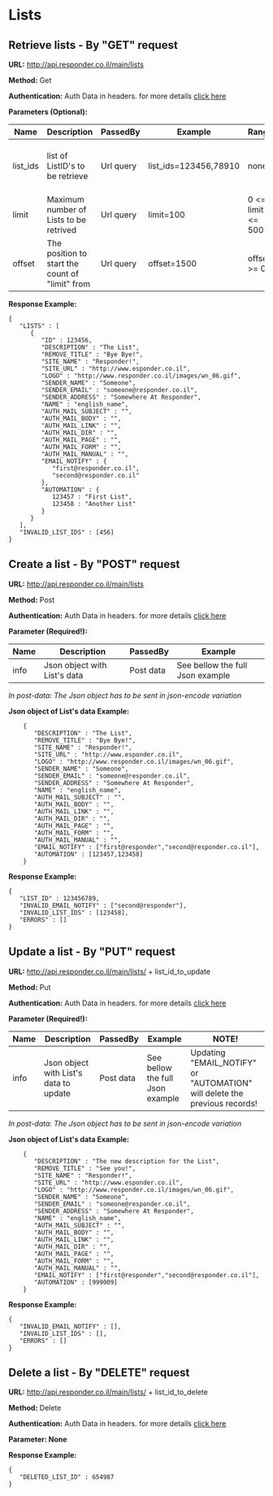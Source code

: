 # Lists

## Retrieve lists - By "GET" request

**URL:** http://api.responder.co.il/main/lists

**Method:** Get

**Authentication:** Auth Data in headers. for more details [click here](https://github.com/chenrosenblum/my-description/tree/master/Authentication/ )

**Parameters (Optional):**
  
  | Name     | Description | PassedBy  | Example     | Range    | DefaultValue | Invalid Values | NOTE!                             |
  | ---------|-------------|-----------|-------------|----------|--------------|----------------|-----------------------------------|
  | list_ids | list of ListID's to be retrieve | Url query | list_ids=123456,78910 | none     | none         | Invalid ID's will be returned in a JSON array of "INVALID_LIST_IDS" | When used with "limit" or "offset" results are unpredictable
  | limit  | Maximum number of Lists to be retrived | Url query | limit=100 | 0 <= limit <= 500     | 500         | If parameter is not in range - default value will be used | 
  | offset | The position to start the count of "limit" from | Url query | offset=1500 | offset >= 0     | 0         | |   

**Response Example:**

    {
       "LISTS" : [
          {
             "ID" : 123456,
             "DESCRIPTION" : "The List",
             "REMOVE_TITLE" : "Bye Bye!",
             "SITE_NAME" : "Responder!",
             "SITE_URL" : "http://www.esponder.co.il",
             "LOGO" : "http://www.responder.co.il/images/wn_06.gif",
             "SENDER_NAME" : "Someone",
             "SENDER_EMAIL" : "someone@responder.co.il",
             "SENDER_ADDRESS" : "Somewhere At Responder",
             "NAME" : "english_name",
             "AUTH_MAIL_SUBJECT" : "",
             "AUTH_MAIL_BODY" : "",
             "AUTH_MAIL_LINK" : "",
             "AUTH_MAIL_DIR" : "",
             "AUTH_MAIL_PAGE" : "",
             "AUTH_MAIL_FORM" : "",
             "AUTH_MAIL_MANUAL" : "",
             "EMAIL_NOTIFY" : {
                "first@responder.co.il",
                "second@responder.co.il"
             },
             "AUTOMATION" : {
                123457 : "First List",
                123458 : "Another List"
             }
          }
       ],
       "INVALID_LIST_IDS" : [456]
    }
    
    

## Create a list - By "POST" request

**URL:** http://api.responder.co.il/main/lists

**Method:** Post

**Authentication:** Auth Data in headers. for more details [click here](https://github.com/chenrosenblum/my-description/tree/master/Authentication/ )

**Parameter (Required!):**
  
  | Name     | Description | PassedBy  | Example |
  | ---------|-------------|-----------|---------|
  | info | Json object with List's data | Post data | See bellow the full Json example |

*In post-data: The Json object has to be sent in json-encode variation*

**Json object of List's data Example:**
        
        {
           "DESCRIPTION" : "The List",
           "REMOVE_TITLE" : "Bye Bye!",
           "SITE_NAME" : "Responder!",
           "SITE_URL" : "http://www.esponder.co.il",
           "LOGO" : "http://www.responder.co.il/images/wn_06.gif",
           "SENDER_NAME" : "Someone",
           "SENDER_EMAIL" : "someone@responder.co.il",
           "SENDER_ADDRESS" : "Somewhere At Responder",
           "NAME" : "english_name",
           "AUTH_MAIL_SUBJECT" : "",
           "AUTH_MAIL_BODY" : "",
           "AUTH_MAIL_LINK" : "",
           "AUTH_MAIL_DIR" : "",
           "AUTH_MAIL_PAGE" : "",
           "AUTH_MAIL_FORM" : "",
           "AUTH_MAIL_MANUAL" : "",
           "EMAIL_NOTIFY" : ["first@responder","second@responder.co.il"],
           "AUTOMATION" : [123457,123458]
        }

**Response Example:**

    {
       "LIST_ID" : 123456789,
       "INVALID_EMAIL_NOTIFY" : ["second@responder"],
       "INVALID_LIST_IDS" : [123458],
       "ERRORS" : []
    }
    

## Update a list - By "PUT" request

**URL:** http://api.responder.co.il/main/lists/ + list_id_to_update

**Method:** Put

**Authentication:** Auth Data in headers. for more details [click here](https://github.com/chenrosenblum/my-description/tree/master/Authentication/ )

**Parameter (Required!):**
  
  | Name     | Description | PassedBy  | Example | NOTE! |
  | ---------|-------------|-----------|---------|-------|
  | info | Json object with List's data to update | Post data | See bellow the full Json example | Updating "EMAIL_NOTIFY" or "AUTOMATION" will delete the previous records!
  
*In post-data: The Json object has to be sent in json-encode variation*

**Json object of List's data Example:**
        
        {
           "DESCRIPTION" : "The new description for the List",
           "REMOVE_TITLE" : "See you!",
           "SITE_NAME" : "Responder!",
           "SITE_URL" : "http://www.esponder.co.il",
           "LOGO" : "http://www.responder.co.il/images/wn_06.gif",
           "SENDER_NAME" : "Someone",
           "SENDER_EMAIL" : "someone@responder.co.il",
           "SENDER_ADDRESS" : "Somewhere At Responder",
           "NAME" : "english_name",
           "AUTH_MAIL_SUBJECT" : "",
           "AUTH_MAIL_BODY" : "",
           "AUTH_MAIL_LINK" : "",
           "AUTH_MAIL_DIR" : "",
           "AUTH_MAIL_PAGE" : "",
           "AUTH_MAIL_FORM" : "",
           "AUTH_MAIL_MANUAL" : "",
           "EMAIL_NOTIFY" : ["first@responder","second@responder.co.il"],
           "AUTOMATION" : [999009]
        }

**Response Example:**

    {
       "INVALID_EMAIL_NOTIFY" : [],
       "INVALID_LIST_IDS" : [],
       "ERRORS" : []
    }
    

## Delete a list - By "DELETE" request

**URL:** http://api.responder.co.il/main/lists/ + list_id_to_delete

**Method:** Delete

**Authentication:** Auth Data in headers. for more details [click here](https://github.com/chenrosenblum/my-description/tree/master/Authentication/ )

**Parameter: None**

**Response Example:**

    {
       "DELETED_LIST_ID" : 654987
    }